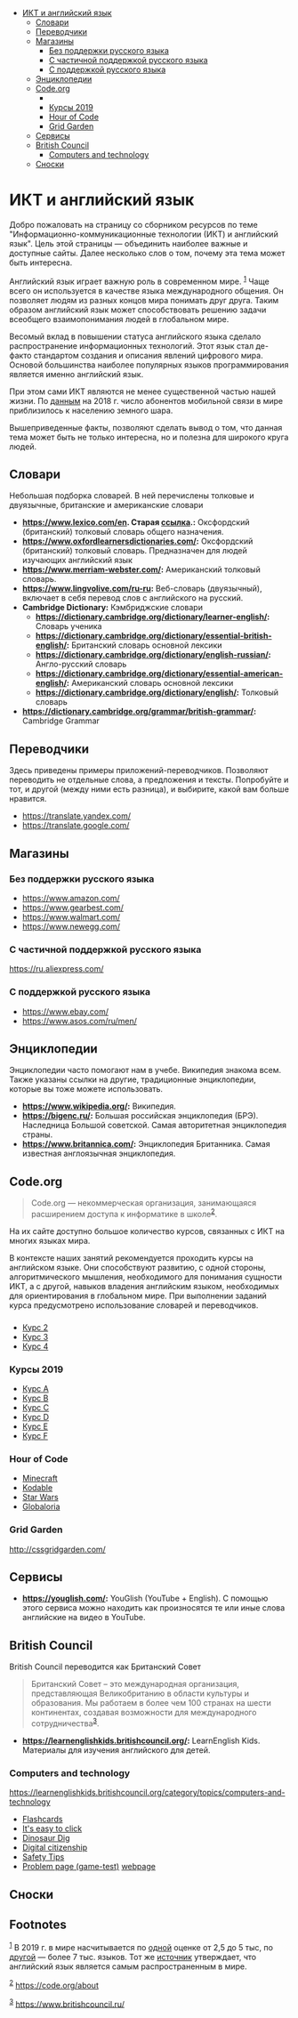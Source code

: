 - [ИКТ и английский язык](#org4d5186e)
  - [Словари](#org2c31ff0)
  - [Переводчики](#org27c378b)
  - [Магазины](#org548a0df)
    - [Без поддержки русского языка](#org62fe740)
    - [С частичной поддержкой русского языка](#org13accc6)
    - [С поддержкой русского языка](#org86c0c85)
  - [Энциклопедии](#orga10d1a9)
  - [Code.org](#org8ec3c15)
    - [](#orga3668e4)
    - [Курсы 2019](#org223114d)
    - [Hour of Code](#orga5c518e)
    - [Grid Garden](#orgcb9de4b)
  - [Сервисы](#org56a9d64)
  - [British Council](#org5aad1d7)
    - [Computers and technology](#org5c2997f)
  - [Сноски](#org6aac9c9)



<a id="org4d5186e"></a>

# ИКТ и английский язык

Добро пожаловать на страницу со сборником ресурсов по теме "Информационно-коммуникационные технологии (ИКТ) и английский язык". Цель этой страницы &mdash; объединить наиболее важные и доступные сайты. Далее несколько слов о том, почему эта тема может быть интересна.

Английский язык играет важную роль в современном мире. <sup><a id="fnr.1" class="footref" href="#fn.1">1</a></sup> Чаще всего он используется в качестве языка международного общения. Он позволяет людям из разных концов мира понимать друг друга. Таким образом английский язык может способствовать решению задачи всеобщего взаимопонимания людей в глобальном мире.

Весомый вклад в повышении статуса английского языка сделало распространение информационных технологий. Этот язык стал де-факто стандартом создания и описания явлений цифрового мира. Основой большинства наиболее популярных языков программирования является именно английский язык.

При этом сами ИКТ являются не менее существенной частью нашей жизни. По [данным](https://www.itu.int/en/ITU-D/Statistics/Documents/publications/misr2018/MISR-2018-Vol-1-E.pdf) на 2018 г. число абонентов мобильной связи в мире приблизилось к населению земного шара.

Вышеприведенные факты, позволяют сделать вывод о том, что данная тема может быть не только интересна, но и полезна для широкого круга людей.


<a id="org2c31ff0"></a>

## Словари

Небольшая подборка словарей. В ней перечислены толковые и двуязычные, британские и американские словари

-   **<https://www.lexico.com/en>. Старая [ссылка](https://en.oxforddictionaries.com/).:** Оксфордский (британский) толковый словарь общего назначения.
-   **<https://www.oxfordlearnersdictionaries.com/>:** Оксфордский (британский) толковый словарь. Предназначен для людей изучающих английский язык
-   **<https://www.merriam-webster.com/>:** Американский толковый словарь.
-   **<https://www.lingvolive.com/ru-ru>:** Веб-словарь (двуязычный), включает в себя перевод слов с английского на русский.
-   **Cambridge Dictionary:** Кэмбриджские словари
    -   **<https://dictionary.cambridge.org/dictionary/learner-english/>:** Словарь ученика
    -   **<https://dictionary.cambridge.org/dictionary/essential-british-english/>:** Британский словарь основной лексики
    -   **<https://dictionary.cambridge.org/dictionary/english-russian/>:** Англо-русский словарь
    -   **<https://dictionary.cambridge.org/dictionary/essential-american-english/>:** Американский словарь основной лексики
    -   **<https://dictionary.cambridge.org/dictionary/english/>:** Толковый словарь
-   **<https://dictionary.cambridge.org/grammar/british-grammar/>:** Cambridge Grammar


<a id="org27c378b"></a>

## Переводчики

Здесь приведены примеры приложений-переводчиков. Позволяют переводить не отдельные слова, а предложения и тексты. Попробуйте и тот, и другой (между ними есть разница), и выбирите, какой вам больше нравится.

-   <https://translate.yandex.com/>
-   <https://translate.google.com/>


<a id="org548a0df"></a>

## Магазины


<a id="org62fe740"></a>

### Без поддержки русского языка

-   <https://www.amazon.com/>
-   <https://www.gearbest.com/>
-   <https://www.walmart.com/>
-   <https://www.newegg.com/>


<a id="org13accc6"></a>

### С частичной поддержкой русского языка

<https://ru.aliexpress.com/>


<a id="org86c0c85"></a>

### С поддержкой русского языка

-   <https://www.ebay.com/>
-   <https://www.asos.com/ru/men/>


<a id="orga10d1a9"></a>

## Энциклопедии

Энциклопедии часто помогают нам в учебе. Википедия знакома всем. Также указаны ссылки на другие, традиционные энциклопедии, которые вы тоже можете использовать.

-   **<https://www.wikipedia.org/>:** Википедия.
-   **<https://bigenc.ru/>:** Большая российская энциклопедия (БРЭ). Наследница Большой советской. Самая авторитетная энциклопедия страны.
-   **<https://www.britannica.com/>:** Энциклопедия Британника. Самая известная англоязычная энциклопедия.


<a id="org8ec3c15"></a>

## Code.org

> Code.org &mdash; некоммерческая организация, занимающаяся расширением доступа к информатике в школе<sup><a id="fnr.2" class="footref" href="#fn.2">2</a></sup>.

На их сайте доступно большое количество курсов, связанных с ИКТ на многих языках мира.

В контексте наших занятий рекомендуется проходить курсы на английском языке. Они способствуют развитию, с одной стороны, алгоритмического мышления, необходимого для понимания сущности ИКТ, а с другой, навыков владения английским языком, необходимых для ориентирования в глобальном мире. При выполнении заданий курса предусмотрено использование словарей и переводчиков.


<a id="orga3668e4"></a>

### 

-   [Курс 2](https://studio.code.org/s/course2)
-   [Курс 3](https://studio.code.org/s/course3)
-   [Курс 4](https://studio.code.org/s/course4)


<a id="org223114d"></a>

### Курсы 2019

-   [Курс A](https://studio.code.org/s/coursea-2019)
-   [Курс B](https://studio.code.org/s/courseb-2019)
-   [Курс C](https://studio.code.org/s/coursec-2019)
-   [Курс D](https://studio.code.org/s/coursed-2019)
-   [Курс E](https://studio.code.org/s/coursee-2019)
-   [Курс F](https://studio.code.org/s/coursef-2019)


<a id="orga5c518e"></a>

### Hour of Code

-   [Minecraft](https://code.org/minecraft)
-   [Kodable](https://www.kodable.com/hour-of-code)
-   [Star Wars](https://code.org/starwars)
-   [Globaloria](http://code.globaloria.com/)


<a id="orgcb9de4b"></a>

### Grid Garden

<http://cssgridgarden.com/>


<a id="org56a9d64"></a>

## Сервисы

-   **<https://youglish.com/>:** YouGlish (YouTube + English). С помощью этого сервиса можно находить как произносятся те или иные слова английские на видео в YouTube.


<a id="org5aad1d7"></a>

## British Council

British Council переводится как Британский Совет

> Британский Совет – это международная организация, представляющая Великобританию в области культуры и образования. Мы работаем в более чем 100 странах на шести континентах, создавая возможности для международного сотрудничества<sup><a id="fnr.3" class="footref" href="#fn.3">3</a></sup>.

-   **<https://learnenglishkids.britishcouncil.org/>:** LearnEnglish Kids. Материалы для изучения английского для детей.


<a id="org5c2997f"></a>

### Computers and technology

<https://learnenglishkids.britishcouncil.org/category/topics/computers-and-technology>

-   [Flashcards](https://learnenglishkids.britishcouncil.org/flashcards/technology-flashcards)
-   [It's easy to click](https://learnenglishkids.britishcouncil.org/poems/its-easy-click)
-   [Dinosaur Dig](https://learnenglishkids.britishcouncil.org/short-stories/dinosaur-dig)
-   [Digital citizenship](https://learnenglishkids.britishcouncil.org/worksheets/digital-citizenship)
-   [Safety Tips](https://learnenglishkids.britishcouncil.org/video-zone/five-internet-safety-tips)
-   [Problem page (game-test)](https://learnenglishkids.britishcouncil.org/writing-practice/problem-page) [webpage](https://learnenglishkids.britishcouncil.org/writing-practice/problem-page)


<a id="org6aac9c9"></a>

## Сноски

## Footnotes

<sup><a id="fn.1" class="footnum" href="#fnr.1">1</a></sup> В 2019 г. в мире насчитывается по [одной](https://bigenc.ru/linguistics/text/4924604) оценке от 2,5 до 5 тыс, по [другой](https://www.ethnologue.com/statistics) &mdash; более 7 тыс. языков. Тот же [источник](https://www.ethnologue.com/language/eng) утверждает, что английский язык является самым распространенным в мире.

<sup><a id="fn.2" class="footnum" href="#fnr.2">2</a></sup> <https://code.org/about>

<sup><a id="fn.3" class="footnum" href="#fnr.3">3</a></sup> <https://www.britishcouncil.ru/>
